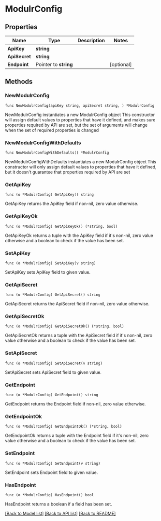 # ModulrConfig

## Properties

Name | Type | Description | Notes
------------ | ------------- | ------------- | -------------
**ApiKey** | **string** |  |
**ApiSecret** | **string** |  |
**Endpoint** | Pointer to **string** |  | [optional]

## Methods

### NewModulrConfig

`func NewModulrConfig(apiKey string, apiSecret string, ) *ModulrConfig`

NewModulrConfig instantiates a new ModulrConfig object
This constructor will assign default values to properties that have it defined,
and makes sure properties required by API are set, but the set of arguments
will change when the set of required properties is changed

### NewModulrConfigWithDefaults

`func NewModulrConfigWithDefaults() *ModulrConfig`

NewModulrConfigWithDefaults instantiates a new ModulrConfig object
This constructor will only assign default values to properties that have it defined,
but it doesn't guarantee that properties required by API are set

### GetApiKey

`func (o *ModulrConfig) GetApiKey() string`

GetApiKey returns the ApiKey field if non-nil, zero value otherwise.

### GetApiKeyOk

`func (o *ModulrConfig) GetApiKeyOk() (*string, bool)`

GetApiKeyOk returns a tuple with the ApiKey field if it's non-nil, zero value otherwise
and a boolean to check if the value has been set.

### SetApiKey

`func (o *ModulrConfig) SetApiKey(v string)`

SetApiKey sets ApiKey field to given value.


### GetApiSecret

`func (o *ModulrConfig) GetApiSecret() string`

GetApiSecret returns the ApiSecret field if non-nil, zero value otherwise.

### GetApiSecretOk

`func (o *ModulrConfig) GetApiSecretOk() (*string, bool)`

GetApiSecretOk returns a tuple with the ApiSecret field if it's non-nil, zero value otherwise
and a boolean to check if the value has been set.

### SetApiSecret

`func (o *ModulrConfig) SetApiSecret(v string)`

SetApiSecret sets ApiSecret field to given value.


### GetEndpoint

`func (o *ModulrConfig) GetEndpoint() string`

GetEndpoint returns the Endpoint field if non-nil, zero value otherwise.

### GetEndpointOk

`func (o *ModulrConfig) GetEndpointOk() (*string, bool)`

GetEndpointOk returns a tuple with the Endpoint field if it's non-nil, zero value otherwise
and a boolean to check if the value has been set.

### SetEndpoint

`func (o *ModulrConfig) SetEndpoint(v string)`

SetEndpoint sets Endpoint field to given value.

### HasEndpoint

`func (o *ModulrConfig) HasEndpoint() bool`

HasEndpoint returns a boolean if a field has been set.


[[Back to Model list]](../README.md#documentation-for-models) [[Back to API list]](../README.md#documentation-for-api-endpoints) [[Back to README]](../README.md)
